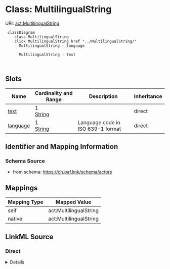 

# Class: MultilingualString 



URI: [act:MultilingualString](https://ch.paf.link/schema/actors/MultilingualString)





```mermaid
 classDiagram
    class MultilingualString
    click MultilingualString href "../MultilingualString/"
      MultilingualString : language
        
      MultilingualString : text
        
      
```




<!-- no inheritance hierarchy -->


## Slots

| Name | Cardinality and Range | Description | Inheritance |
| ---  | --- | --- | --- |
| [text](text.md) | 1 <br/> [String](String.md) |  | direct |
| [language](language.md) | 1 <br/> [String](String.md) | Language code in ISO 639-1 format | direct |










## Identifier and Mapping Information






### Schema Source


* from schema: https://ch.paf.link/schema/actors




## Mappings

| Mapping Type | Mapped Value |
| ---  | ---  |
| self | act:MultilingualString |
| native | act:MultilingualString |






## LinkML Source

<!-- TODO: investigate https://stackoverflow.com/questions/37606292/how-to-create-tabbed-code-blocks-in-mkdocs-or-sphinx -->

### Direct

<details>
```yaml
name: MultilingualString
from_schema: https://ch.paf.link/schema/actors
slots:
- text
- language

```
</details>

### Induced

<details>
```yaml
name: MultilingualString
from_schema: https://ch.paf.link/schema/actors
attributes:
  text:
    name: text
    from_schema: https://ch.paf.link/schema/actors
    rank: 1000
    alias: text
    owner: MultilingualString
    domain_of:
    - MultilingualString
    range: string
    required: true
  language:
    name: language
    description: Language code in ISO 639-1 format
    from_schema: https://ch.paf.link/schema/actors
    rank: 1000
    alias: language
    owner: MultilingualString
    domain_of:
    - MultilingualString
    range: string
    required: true
    pattern: ^[a-z]{2}$

```
</details>